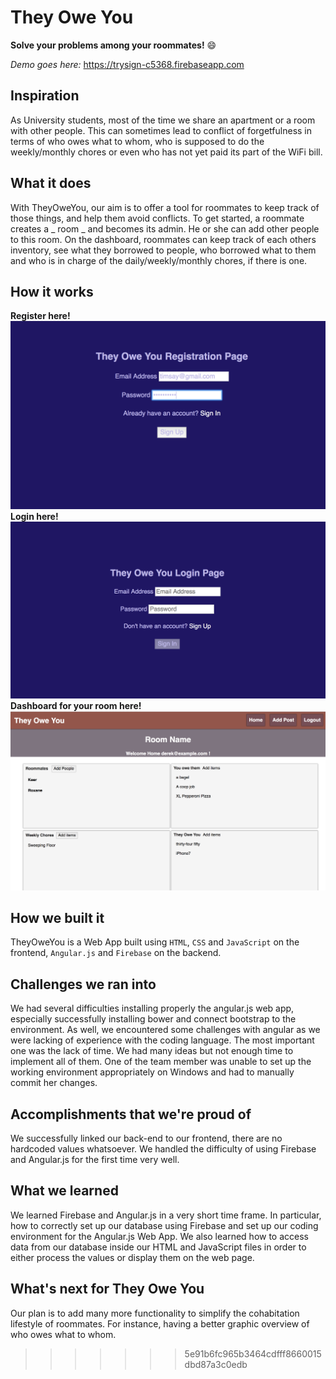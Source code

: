 # They Owe You
**Solve your problems among your roommates!** :smile:

*Demo goes here:* https://trysign-c5368.firebaseapp.com

## Inspiration
As University students, most of the time we share an apartment or a room with other people. This can sometimes lead to conflict of forgetfulness in terms of who owes what to whom, who is supposed to do the weekly/monthly chores or even who has not yet paid its part of the WiFi bill.

## What it does
With TheyOweYou, our aim is to offer a tool for roommates to keep track of those things, and help them avoid conflicts. To get started, a roommate creates a _ room _ and becomes its admin. He or she can add other people to this room. On the dashboard, roommates can keep track of each others inventory, see what they borrowed to people, who borrowed what to them and who is in charge of the daily/weekly/monthly chores, if there is one.

## How it works
**Register here!**
![Register](https://github.com/EmilyKeer/theyoweyou/blob/master/screenshots/register.png)
**Login here!**
![Login](https://github.com/EmilyKeer/theyoweyou/blob/master/screenshots/login.png)
**Dashboard for your room here!**
![Home](https://github.com/EmilyKeer/theyoweyou/blob/master/screenshots/home.png)

## How we built it
TheyOweYou is a Web App built using `HTML`, `CSS` and `JavaScript` on the frontend, `Angular.js` and `Firebase` on the backend.

## Challenges we ran into
We had several difficulties installing properly the angular.js web app, especially successfully installing bower and connect bootstrap to the environment. As well, we encountered some challenges with angular as we were lacking of experience with the coding language. The most important one was the lack of time. We had many ideas but not enough time to implement all of them. One of the team member was unable to set up the working environment appropriately on Windows and had to manually commit her changes.

## Accomplishments that we're proud of
We successfully linked our back-end to our frontend, there are no hardcoded values whatsoever. We handled the difficulty of using Firebase and Angular.js for the first time very well.

## What we learned
We learned Firebase and Angular.js in a very short time frame. In particular, how to correctly set up our database using Firebase and set up our coding environment for the Angular.js Web App. We also learned how to access data from our database inside our HTML and JavaScript files in order to either process the values or display them on the web page.

## What's next for They Owe You
Our plan is to add many more functionality to simplify the cohabitation lifestyle of roommates. For instance, having a better graphic overview of who owes what to whom.
>>>>>>> 5e91b6fc965b3464cdfff8660015dbd87a3c0edb
